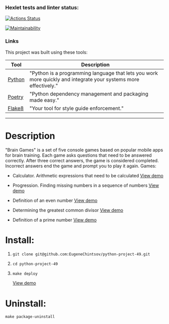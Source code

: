 ### Hexlet tests and linter status:
[![Actions Status](https://github.com/EugeneChintsov/python-project-49/actions/workflows/hexlet-check.yml/badge.svg)](https://github.com/EugeneChintsov/python-project-49/actions)

[![Maintainability](https://api.codeclimate.com/v1/badges/fbb70d498d4bd1d54bda/maintainability)](https://codeclimate.com/github/EugeneChintsov/python-project-49/maintainability)

### Links

This project was built using these tools:

| Tool                                  | Description                                                                                                     |
|---------------------------------------|-----------------------------------------------------------------------------------------------------------------|
| [Python](https://www.python.org/)     | "Python is a programming language that lets you work more quickly and integrate your systems more effectively." |
| [Poetry](https://python-poetry.org/)  | "Python dependency management and packaging made easy."                                                          |
| [Flake8](https://flake8.pycqa.org/)   | "Your tool for style guide enforcement."                                                                         |

---

# Description
"Brain Games" is a set of five console games based on popular mobile apps for brain training. Each game asks questions that need to be answered correctly. After three correct answers, the game is considered completed. Incorrect answers end the game and prompt you to play it again. Games:

- Calculator. Arithmetic expressions that need to be calculated
  [View demo](https://asciinema.org/a/jkrhOEiwK4xbtmKFgl7ed4kzq)
  
- Progression. Finding missing numbers in a sequence of numbers
  [View demo](https://asciinema.org/a/OPAYJ1p0WnrK1EM3FgkIAH5L9)
  
- Definition of an even number
  [View demo](https://asciinema.org/a/hMg0W8PJBryZWoJVKwTDO8uxD)
  
- Determining the greatest common divisor
  [View demo](https://asciinema.org/a/iUKTWDLXQTOOgYd1MyLKnEm55)

- Definition of a prime number
  [View demo](https://asciinema.org/a/1oYL8fJsukC8KIqoYWdhx0IDb)

# Install:
1. `git clone git@github.com:EugeneChintsov/python-project-49.git`

2. `cd python-project-49`

3. `make deploy`

    [View demo](https://asciinema.org/a/p7YcOp6CH1aITP4Z6qqHbhVBw)

# Uninstall:
`make package-uninstall`
